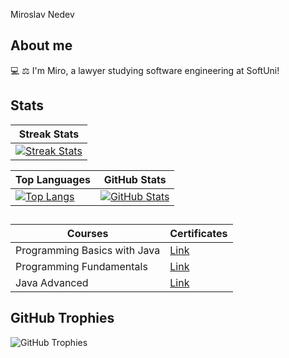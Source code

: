 
Miroslav Nedev


## About me
💻 ⚖ I'm Miro, a lawyer studying software engineering at SoftUni!

## Stats
| Streak Stats |
|------|
| [![Streak Stats](http://github-readme-streak-stats.herokuapp.com?user=Nedev-Miroslav&theme=dark&layout=compact)](https://github.com/Nedev-Miroslav) |

| Top Languages | GitHub Stats |
|---|---|
| [![Top Langs](https://github-readme-stats.vercel.app/api/top-langs/?username=pylapp&layout=donut&langs_count=6&theme=dark)](https://github.com/Nedev-Miroslav/github-readme-stats) | [![GitHub Stats](https://github-readme-stats.vercel.app/api?username=Nedev-Miroslav&show_icons=true&include_all_commits=true&theme=dark&layout=compact&rank_icon=github)](https://github.com/Nedev-Miroslav/github-readme-stats) |

##
| Courses | Certificates |
|--------------|------------|
| Programming Basics with Java       | [Link](https://softuni.bg/certificates/details/143565/8be11c3b) |
| Programming Fundamentals      | [Link](https://softuni.bg/certificates/details/167553/e33ce948) |
| Java Advanced       | [Link](https://softuni.bg/certificates/details/174490/fa6e2c97) |

## GitHub Trophies
![GitHub Trophies](https://github-profile-trophy.vercel.app/?username=Nedev-Miroslav&column=8&theme=onedark)


